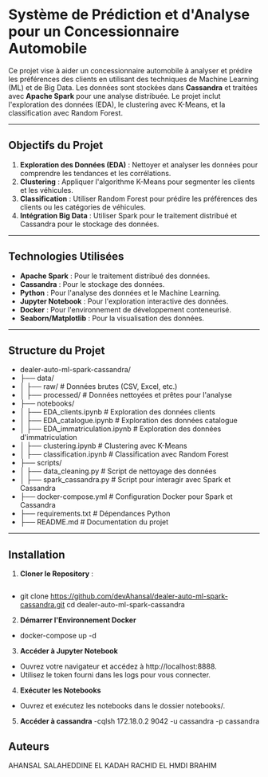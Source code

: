 # Système de Prédiction et d'Analyse pour un Concessionnaire Automobile

Ce projet vise à aider un concessionnaire automobile à analyser et prédire les préférences des clients en utilisant des techniques de Machine Learning (ML) et de Big Data. Les données sont stockées dans **Cassandra** et traitées avec **Apache Spark** pour une analyse distribuée. Le projet inclut l'exploration des données (EDA), le clustering avec K-Means, et la classification avec Random Forest.

---

## **Objectifs du Projet**
1. **Exploration des Données (EDA)** : Nettoyer et analyser les données pour comprendre les tendances et les corrélations.
2. **Clustering** : Appliquer l'algorithme K-Means pour segmenter les clients et les véhicules.
3. **Classification** : Utiliser Random Forest pour prédire les préférences des clients ou les catégories de véhicules.
4. **Intégration Big Data** : Utiliser Spark pour le traitement distribué et Cassandra pour le stockage des données.

---

## **Technologies Utilisées**
- **Apache Spark** : Pour le traitement distribué des données.
- **Cassandra** : Pour le stockage des données.
- **Python** : Pour l'analyse des données et le Machine Learning.
- **Jupyter Notebook** : Pour l'exploration interactive des données.
- **Docker** : Pour l'environnement de développement conteneurisé.
- **Seaborn/Matplotlib** : Pour la visualisation des données.

---

## **Structure du Projet**
-   dealer-auto-ml-spark-cassandra/
-   ├── data/
-   │ ├── raw/ # Données brutes (CSV, Excel, etc.)
-   │ ├── processed/ # Données nettoyées et prêtes pour l'analyse
-   ├── notebooks/
-   │ ├── EDA_clients.ipynb # Exploration des données clients
-   │ ├── EDA_catalogue.ipynb # Exploration des données catalogue
-   │ ├── EDA_immatriculation.ipynb # Exploration des données d'immatriculation
-   │ ├── clustering.ipynb # Clustering avec K-Means
-   │ ├── classification.ipynb # Classification avec Random Forest
-   ├── scripts/
-   │ ├── data_cleaning.py # Script de nettoyage des données
-   │ ├── spark_cassandra.py # Script pour interagir avec Spark et Cassandra
-   ├── docker-compose.yml # Configuration Docker pour Spark et Cassandra
-   ├── requirements.txt # Dépendances Python
-   ├── README.md # Documentation du projet

---

## **Installation**
1. **Cloner le Repository** :
   ```bash
-  git clone https://github.com/devAhansal/dealer-auto-ml-spark-cassandra.git
   cd dealer-auto-ml-spark-cassandra
2. **Démarrer l'Environnement Docker**
-  docker-compose up -d
3. **Accéder à Jupyter Notebook**
-  Ouvrez votre navigateur et accédez à http://localhost:8888.
-  Utilisez le token fourni dans les logs pour vous connecter.
4. **Exécuter les Notebooks** 
-  Ouvrez et exécutez les notebooks dans le dossier notebooks/.
5. **Accéder à cassandra**
-cqlsh 172.18.0.2 9042 -u cassandra -p cassandra

## **Auteurs**
AHANSAL SALAHEDDINE
EL KADAH RACHID
EL HMDI BRAHIM
